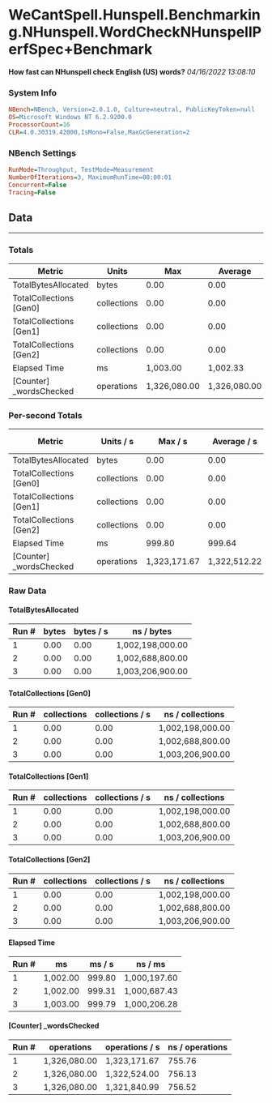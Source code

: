 ﻿# WeCantSpell.Hunspell.Benchmarking.NHunspell.WordCheckNHunspellPerfSpec+Benchmark
__How fast can NHunspell check English (US) words?__
_04/16/2022 13:08:10_
### System Info
```ini
NBench=NBench, Version=2.0.1.0, Culture=neutral, PublicKeyToken=null
OS=Microsoft Windows NT 6.2.9200.0
ProcessorCount=16
CLR=4.0.30319.42000,IsMono=False,MaxGcGeneration=2
```

### NBench Settings
```ini
RunMode=Throughput, TestMode=Measurement
NumberOfIterations=3, MaximumRunTime=00:00:01
Concurrent=False
Tracing=False
```

## Data
-------------------

### Totals
|          Metric |           Units |             Max |         Average |             Min |          StdDev |
|---------------- |---------------- |---------------- |---------------- |---------------- |---------------- |
|TotalBytesAllocated |           bytes |            0.00 |            0.00 |            0.00 |            0.00 |
|TotalCollections [Gen0] |     collections |            0.00 |            0.00 |            0.00 |            0.00 |
|TotalCollections [Gen1] |     collections |            0.00 |            0.00 |            0.00 |            0.00 |
|TotalCollections [Gen2] |     collections |            0.00 |            0.00 |            0.00 |            0.00 |
|    Elapsed Time |              ms |        1,003.00 |        1,002.33 |        1,002.00 |            0.58 |
|[Counter] _wordsChecked |      operations |    1,326,080.00 |    1,326,080.00 |    1,326,080.00 |            0.00 |

### Per-second Totals
|          Metric |       Units / s |         Max / s |     Average / s |         Min / s |      StdDev / s |
|---------------- |---------------- |---------------- |---------------- |---------------- |---------------- |
|TotalBytesAllocated |           bytes |            0.00 |            0.00 |            0.00 |            0.00 |
|TotalCollections [Gen0] |     collections |            0.00 |            0.00 |            0.00 |            0.00 |
|TotalCollections [Gen1] |     collections |            0.00 |            0.00 |            0.00 |            0.00 |
|TotalCollections [Gen2] |     collections |            0.00 |            0.00 |            0.00 |            0.00 |
|    Elapsed Time |              ms |          999.80 |          999.64 |          999.31 |            0.28 |
|[Counter] _wordsChecked |      operations |    1,323,171.67 |    1,322,512.22 |    1,321,840.99 |          665.42 |

### Raw Data
#### TotalBytesAllocated
|           Run # |           bytes |       bytes / s |      ns / bytes |
|---------------- |---------------- |---------------- |---------------- |
|               1 |            0.00 |            0.00 |1,002,198,000.00 |
|               2 |            0.00 |            0.00 |1,002,688,800.00 |
|               3 |            0.00 |            0.00 |1,003,206,900.00 |

#### TotalCollections [Gen0]
|           Run # |     collections | collections / s |ns / collections |
|---------------- |---------------- |---------------- |---------------- |
|               1 |            0.00 |            0.00 |1,002,198,000.00 |
|               2 |            0.00 |            0.00 |1,002,688,800.00 |
|               3 |            0.00 |            0.00 |1,003,206,900.00 |

#### TotalCollections [Gen1]
|           Run # |     collections | collections / s |ns / collections |
|---------------- |---------------- |---------------- |---------------- |
|               1 |            0.00 |            0.00 |1,002,198,000.00 |
|               2 |            0.00 |            0.00 |1,002,688,800.00 |
|               3 |            0.00 |            0.00 |1,003,206,900.00 |

#### TotalCollections [Gen2]
|           Run # |     collections | collections / s |ns / collections |
|---------------- |---------------- |---------------- |---------------- |
|               1 |            0.00 |            0.00 |1,002,198,000.00 |
|               2 |            0.00 |            0.00 |1,002,688,800.00 |
|               3 |            0.00 |            0.00 |1,003,206,900.00 |

#### Elapsed Time
|           Run # |              ms |          ms / s |         ns / ms |
|---------------- |---------------- |---------------- |---------------- |
|               1 |        1,002.00 |          999.80 |    1,000,197.60 |
|               2 |        1,002.00 |          999.31 |    1,000,687.43 |
|               3 |        1,003.00 |          999.79 |    1,000,206.28 |

#### [Counter] _wordsChecked
|           Run # |      operations |  operations / s | ns / operations |
|---------------- |---------------- |---------------- |---------------- |
|               1 |    1,326,080.00 |    1,323,171.67 |          755.76 |
|               2 |    1,326,080.00 |    1,322,524.00 |          756.13 |
|               3 |    1,326,080.00 |    1,321,840.99 |          756.52 |


